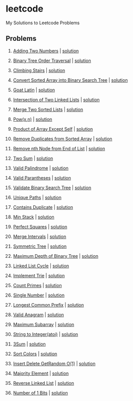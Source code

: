 # leetcode
My Solutions to Leetcode Problems

## Problems
1. [Adding Two Numbers](https://leetcode.com/problems/add-two-numbers) | [solution](solutions/Add%20Two%20Numbers.cpp)

2. [Binary Tree Order Traversal](https://leetcode.com/problems/binary-tree-inorder-traversal) | [solution](solutions/Binary-Tree-Inorder-Traversal.cpp)

3. [Climbing Stairs](https://leetcode.com/problems/climbing-stairs) | [solution](solutions/Climbing%20Stairs.cpp)

4. [Convert Sorted Array into Binary Search Tree](https://leetcode.com/problems/convert-sorted-array-to-binary-search-tree) | [solution](solutions/Convert%20Sorted%20Array%20to%20Binary%20Search%20Tree.cpp)

5. [Goat Latin](https://leetcode.com/problems/goat-latin/) | [solution](solutions/Goat%20Latin.py)

6. [Intersection of Two Linked Lists](https://leetcode.com/problems/intersection-of-two-linked-lists) | [solution](solutions/Intersection%20of%20Two%20Linked%20Lists.cpp)

7. [Merge Two Sorted Lists](https://leetcode.com/problems/merge-two-sorted-lists) | [solution](solutions/Merge%20Two%20Sorted%20Lists.cpp)

8. [Pow(x,n)](https://leetcode.com/problems/powx-n) | [solution](solutions/Pow(x%2C%20n).cpp)

9. [Product of Array Except Self](https://leetcode.com/problems/product-of-array-except-self) | [solution](solutions/Product%20of%20Array%20Except%20Self.cpp)

10. [Remove Duplicates from Sorted Array](https://leetcode.com/problems/remove-duplicates-from-sorted-array) | [solution](solutions/Remove%20Duplicates%20from%20Sorted%20Array.cpp)

11. [Remove nth Node from End of List](https://leetcode.com/problems/remove-nth-node-from-end-of-list) | [solution](solutions/Remove%20Nth%20Node%20From%20End%20of%20List.cpp)

12. [Two Sum](https://leetcode.com/problems/two-sum) | [solution](solutions/Two-Sum.cpp)

13. [Valid Palindrome](https://leetcode.com/problems/valid-palindrome) | [solution](solutions/Valid%20Palindrome.cpp)

14. [Valid Parantheses](https://leetcode.com/problems/valid-parentheses) | [solution](solutions/Valid%20Parentheses.cpp)

15. [Validate Binary Search Tree](https://leetcode.com/problems/validate-binary-search-tree) | [solution](solutions/Validate-Binary-Search-Tree.cpp)

16. [Unique Paths](https://leetcode.com/problems/unique-paths/) | [solution](solutions/Unique%20Paths.cpp)

17. [Contains Duplicate](https://leetcode.com/problems/contains-duplicate/) | [solution](solutions/Contains%20Duplicate.cpp)

18. [Min Stack](https://leetcode.com/problems/min-stack/) | [solution](solutions/Min%20Stack.cpp)

19. [Perfect Squares](https://leetcode.com/problems/perfect-squares/) | [solution](solutions/Perfect%20Squares.cpp)

20. [Merge Intervals](https://leetcode.com/problems/merge-intervals/) | [solution](solutions/Merge%20Intervals.cpp)

21. [Symmetric Tree](https://leetcode.com/problems/symmetric-tree/) | [solution](solutions/Symmetric%20Tree.cpp)

22. [Maximum Depth of Binary Tree](https://leetcode.com/problems/maximum-depth-of-binary-tree/) | [solution](solutions/Maximum%20Depth%20of%20Binary%20Tree.cpp)

23. [Linked List Cycle](https://leetcode.com/problems/linked-list-cycle/) | [solution](solutions/Linked%20List%20Cycle.cpp)

24. [Implement Trie](https://leetcode.com/problems/implement-trie-prefix-tree/) | [solution](solutions/Implement%20Trie.py)

25. [Count Primes](https://leetcode.com/problems/count-primes/) | [solution](solutions/Count%20Primes.cpp)

26. [Single Number](https://leetcode.com/problems/single-number/) | [solution](solutions/Single%20Number.cpp)

27. [Longest Common Prefix](https://leetcode.com/problems/longest-common-prefix/) | [solution](solutions/Longest%20Common%20Prefix.cpp)

28. [Valid Anagram](https://leetcode.com/problems/valid-anagram/) | [solution](solutions/Valid%20Anagram.cpp)

29. [Maximum Subarray](https://leetcode.com/problems/maximum-subarray/) | [solution](solutions/Maximum%20Subarray.cpp)

30. [String to Integer(atoi)](https://leetcode.com/problems/string-to-integer-atoi/) | [solution](solutions/String%20to%20Integer(atoi).cpp)

31. [3Sum](https://leetcode.com/problems/3sum/) | [solution](solutions/3Sum.cpp)

32. [Sort Colors](https://leetcode.com/problems/sort-colors/) | [solution](solutions/Sort%20Colors.cpp)

33. [Insert Delete GetRandom O(1)](https://leetcode.com/problems/insert-delete-getrandom-o1/) | [solution](solutions/Insert%20Delete%20GetRandom%20O(1).cpp)

34. [Majority Element](https://leetcode.com/problems/majority-element/) | [solution](solutions/Majority%20Element.cpp)

35. [Reverse Linked List](https://leetcode.com/problems/reverse-linked-list/) | [solution](solutions/Reverse%20Linked%20List.cpp)

36. [Number of 1 Bits](https://leetcode.com/problems/number-of-1-bits/) | [solution](solutions/Number%20of%20Bits.cpp)
